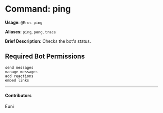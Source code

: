 # Command: ping


**Usage**: `@Eros ping `

**Aliases**: `ping`, `pong`, `trace`

**Brief Description**: Checks the bot's status.



## Required Bot Permissions

```
send messages
manage messages
add reactions
embed links
```


---

#### Contributors


Euni
